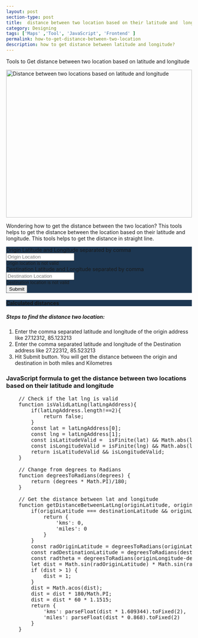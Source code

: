 ```yaml
---
layout: post
section-type: post
title:  distance between two location based on their latitude and  longitude
category: Designing
tags: ['Maps' ,'Tool', 'JavaScript', 'Frontend' ]
permalink: how-to-get-distance-between-two-location
description: how to get distance between latitude and longitude?
---
```

Tools to Get distance between two location based on latitude and longitude
<!--more-->

<img src="{{site.baseurl}}/img/posts/distance-between-two-lat-lng.jpg"
class="img-thumbnail img-rounded" height="400px"
width="100%"
alt="Distance between two locations based on latitude and longitude">

<p>Wondering how to get the distance between the two location? This tools helps to get the distance between the location
based on their latitude and longitude. This tools helps to get the distance in straight line.
</p>

<div class="jumbotron distance-calculator-form">
    <div class="row">
        <div class="col-md-6">
            <div class="form-group">
                <label for="originLocation">Origin Latitude and Longitude separated by comma</label>
                <input type="text" class="form-control" id="originLocation"
                    placeholder="Origin Location" aria-describedby="originLocationBlock">
                    <br>
                    <small id="originLocationBlock" class="mt-4 d-none">
                            <div class="alert alert-danger" role="alert">
                             Origin location is not valid
                            </div>
                    </small>
            </div>
        </div>
       <div class="col-md-6">
            <div class="form-group">
                <label for="destinationLocation">Destination Latitude and Longitude separated by comma</label>
                <input type="text" class="form-control" id="destinationLocation"
                placeholder="Destination Location" aria-describedby="destinationLocationBlock">
                <br>
                <small id="destinationLocationBlock" class="mt-2 d-none">
                            <div class="alert alert-danger" role="alert">
                             Destination location is not valid
                            </div>
                </small>
            </div>
        </div>
    </div>
    <div class="row">
        <div class="col-md-12">
            <div class="form-group">
            <button type="button" class="btn btn-primary" id="distanceButtonSubmit">Submit</button>
            </div>
        </div>
    </div>
</div>



<div class="row d-none" id="calculatedDistanceCard">
    <div class="col-md-12 text-primary">
        <div class="jumbotron">
            <h4 class="display-6">Calculated distances</h4>
            <p class="lead">
                  <span id="miles"></span>
            </p>
            <p class="lead">
                  <span id="kms"></span>
            </p>
        </div>
    </div>
</div>

<p>
    <h5>Steps to find the distance two location:</h5>
    <ol>
        <li>Enter the comma separated latitude and longitude of the origin address like 27.12312, 85.123213</li>
        <li>Enter the comma separated latitude and longitude of the Destination address like 27.22312, 85.523213</li>
        <li>Hit Submit button. You will get the distance between the origin and destination in both miles and Kilometres </li>
    </ol>
</p>

<h3>  JavaScript formula to get the distance between two locations based on their latitude and longitude </h3>
 
<pre class="terminal">
    // Check if the lat lng is valid
    function isValidLatLng(latLngAddress){
        if(latLngAddress.length!==2){
            return false;
        }
        const lat = latLngAddress[0];
        const lng = latLngAddress[1];
        const isLatitudeValid =  isFinite(lat) && Math.abs(lat) <= 90;
        const isLongitudeValid = isFinite(lng) && Math.abs(lat) <= 180;
        return isLatitudeValid && isLongitudeValid;
    }

    // Change from degrees to Radians
    function degreesToRadians(degrees) {
        return (degrees * Math.PI)/180;
    }
    
    // Get the distance between lat and longitude
    function getDistanceBetweenLatLng(originLatitude, originLongitude, destinationLatitude, destinationLongitude) {
        if(originLatitude === destinationLatitude && originLongitude === destinationLongitude){
            return {
                'kms': 0,
                'miles': 0
            }
        }
        const radOriginLatitude = degreesToRadians(originLatitude);
        const radDestinationLatitude = degreesToRadians(destinationLatitude);
        const radtheta = degreesToRadians(originLongitude-destinationLongitude);
        let dist = Math.sin(radOriginLatitude) * Math.sin(radDestinationLatitude) + Math.cos(radOriginLatitude) * Math.cos(radDestinationLatitude) * Math.cos(radtheta);
        if (dist > 1) {
            dist = 1;
        }
        dist = Math.acos(dist);
        dist = dist * 180/Math.PI;
        dist = dist * 60 * 1.1515;
        return {
            'kms': parseFloat(dist * 1.609344).toFixed(2),
            'miles': parseFloat(dist * 0.868).toFixed(2)
        }
    }
</pre>
<style>
    .jumbotron{
        background-color: #1d3752;
    }
</style>